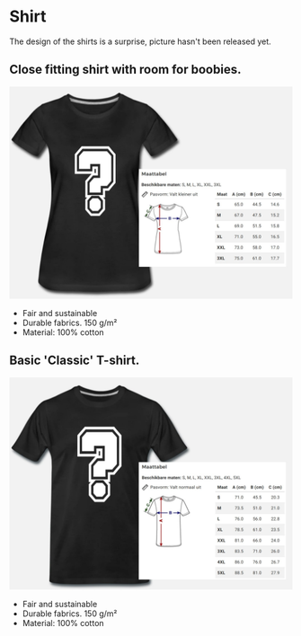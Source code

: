 # Shirt

The design of the shirts is a surprise, picture hasn't been released yet.

## Close fitting shirt with room for boobies.
![](./assets/shirt-f.jpg)

* Fair and sustainable
* Durable fabrics. 150 g/m²
* Material: 100% cotton 

## Basic 'Classic' T-shirt.
![](./assets/shirt-m.jpg)

* Fair and sustainable
* Durable fabrics. 150 g/m²
* Material: 100% cotton